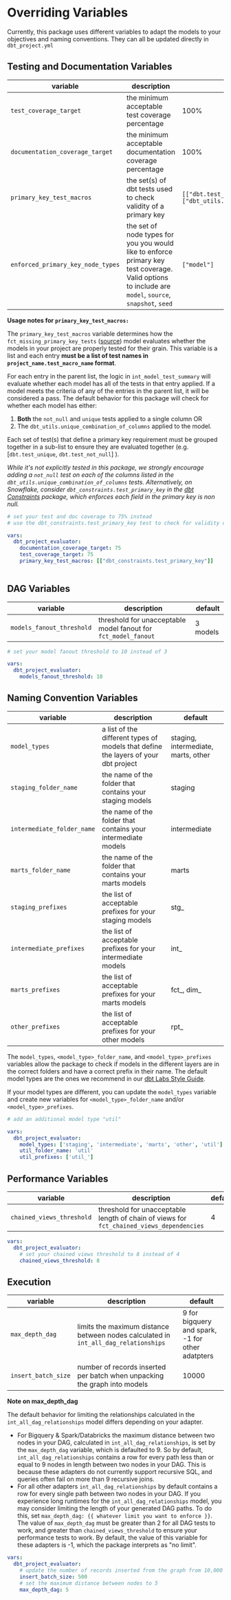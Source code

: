 # Overriding Variables

Currently, this package uses different variables to adapt the models to your objectives and naming conventions. They can all be updated directly in `dbt_project.yml`

## Testing and Documentation Variables

| variable    | description | default     |
| ----------- | ----------- | ----------- |
| `test_coverage_target` | the minimum acceptable test coverage percentage | 100% |
| `documentation_coverage_target` | the minimum acceptable documentation coverage percentage | 100% |
| `primary_key_test_macros` | the set(s) of dbt tests used to check validity of a primary key | `[["dbt.test_unique", "dbt.test_not_null"], ["dbt_utils.test_unique_combination_of_columns"]]` |
| `enforced_primary_key_node_types` | the set of node types for you you would like to enforce primary key test coverage. Valid options to include are `model`, `source`, `snapshot`, `seed` | `["model"]`

**Usage notes for `primary_key_test_macros:`**

The `primary_key_test_macros` variable determines how the `fct_missing_primary_key_tests` ([source](https://github.com/dbt-labs/dbt-project-evaluator/tree/main/models/marts/tests/fct_missing_primary_key_tests.sql)) model evaluates whether the models in your project are properly tested for their grain. This variable is a list and each entry **must be a list of test names in `project_name.test_macro_name` format**.

For each entry in the parent list, the logic in `int_model_test_summary` will evaluate whether each model has all of the tests in that entry applied. If a model meets the criteria of any of the entries in the parent list, it will be considered a pass. The default behavior for this package will check for whether each model has either:

1. **Both** the `not_null` and `unique` tests applied to a single column OR
2. The `dbt_utils.unique_combination_of_columns` applied to the model.

Each set of test(s) that define a primary key requirement must be grouped together in a sub-list to ensure they are evaluated together (e.g. [`dbt.test_unique`, `dbt.test_not_null`] ).

*While it's not explicitly tested in this package, we strongly encourage adding a `not_null` test on each of the columns listed in the `dbt_utils.unique_combination_of_columns` tests. Alternatively, on Snowflake, consider `dbt_constraints.test_primary_key` in the [dbt Constraints](https://github.com/Snowflake-Labs/dbt_constraints) package, which enforces each field in the primary key is non null.*

```yaml title="dbt_project.yml"
# set your test and doc coverage to 75% instead
# use the dbt_constraints.test_primary_key test to check for validity of your primary keys

vars:
  dbt_project_evaluator:
    documentation_coverage_target: 75
    test_coverage_target: 75
    primary_key_test_macros: [["dbt_constraints.test_primary_key"]]
    
```

## DAG Variables

| variable    | description | default     |
| ----------- | ----------- | ----------- |
| `models_fanout_threshold` | threshold for unacceptable model fanout for `fct_model_fanout` | 3 models |

```yaml title="dbt_project.yml"
# set your model fanout threshold to 10 instead of 3

vars:
  dbt_project_evaluator:
    models_fanout_threshold: 10
```

## Naming Convention Variables

| variable    | description | default     |
| ----------- | ----------- | ----------- |
| `model_types` | a list of the different types of models that define the layers of your dbt project | staging, intermediate, marts, other |
| `staging_folder_name` | the name of the folder that contains your staging models | staging |
| `intermediate_folder_name` | the name of the folder that contains your intermediate models | intermediate |
| `marts_folder_name` | the name of the folder that contains your marts models | marts |
| `staging_prefixes` | the list of acceptable prefixes for your staging models | stg_ |
| `intermediate_prefixes` | the list of acceptable prefixes for your intermediate models | int_ |
| `marts_prefixes` | the list of acceptable prefixes for your marts models | fct_, dim_ |
| `other_prefixes` | the list of acceptable prefixes for your other models | rpt_ |

The `model_types`, `<model_type>_folder_name`, and `<model_type>_prefixes` variables allow the package to check if models in the different layers are in the correct folders and have a correct prefix in their name. The default model types are the ones we recommend in our [dbt Labs Style Guide](https://github.com/dbt-labs/corp/blob/main/dbt_style_guide.md).

If your model types are different, you can update the `model_types` variable and create new variables for `<model_type>_folder_name` and/or `<model_type>_prefixes`.

```yaml title="dbt_project.yml"
# add an additional model type "util"

vars:
  dbt_project_evaluator:
    model_types: ['staging', 'intermediate', 'marts', 'other', 'util']
    util_folder_name: 'util'
    util_prefixes: ['util_']
```

## Performance Variables

| variable    | description | default     |
| ----------- | ----------- | ----------- |
| `chained_views_threshold` | threshold for unacceptable length of chain of views for `fct_chained_views_dependencies` | 4 |

```yaml title="dbt_project.yml"
vars:
  dbt_project_evaluator:
    # set your chained views threshold to 8 instead of 4
    chained_views_threshold: 8
```

## Execution

| variable    | description | default     |
| ----------- | ----------- | ----------- |
| `max_depth_dag` | limits the maximum distance between nodes calculated in `int_all_dag_relationships` | 9 for bigquery and spark, -1 for other adatpters |
| `insert_batch_size` | number of records inserted per batch when unpacking the graph into models | 10000 |

**Note on max_depth_dag**

The default behavior for limiting the relationships calculated in the `int_all_dag_relationships` model differs depending on your adapter.

- For Bigquery & Spark/Databricks the maximum distance between two nodes in your DAG, calculated in `int_all_dag_relationships`, is set by the `max_depth_dag` variable, which is defaulted to 9. So by default, `int_all_dag_relationships` contains a row for every path less than or equal to 9 nodes in length between two nodes in your DAG. This is because these adapters do not currently support recursive SQL, and queries often fail on more than 9 recursive joins.
- For all other adapters `int_all_dag_relationships` by default contains a row for every single path between two nodes in your DAG. If you experience long runtimes for the `int_all_dag_relationships` model, you may consider limiting the length of your generated DAG paths. To do this, set `max_depth_dag: {{ whatever limit you want to enforce }}`. The value of `max_depth_dag` must be greater than 2 for all DAG tests to work, and greater than `chained_views_threshold` to ensure your performance tests to work. By default, the value of this variable for these adapters is -1, which the package interprets as "no limit".

```yaml title="dbt_project.yml"
vars:
  dbt_project_evaluator:
    # update the number of records inserted from the graph from 10,000 to 500 to reduce query size
    insert_batch_size: 500
    # set the maximum distance between nodes to 5 
    max_depth_dag: 5
```
